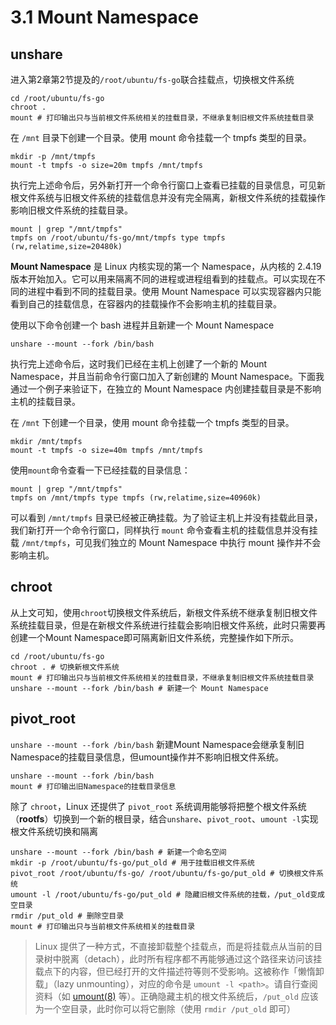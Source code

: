# 3.1 Mount Namespace

## unshare

进入第2章第2节提及的`/root/ubuntu/fs-go`联合挂载点，切换根文件系统

```
cd /root/ubuntu/fs-go
chroot .
mount # 打印输出只与当前根文件系统相关的挂载目录，不继承复制旧根文件系统挂载目录
```

在 `/mnt` 目录下创建一个目录。使用 mount 命令挂载一个 tmpfs 类型的目录。

```
mkdir -p /mnt/tmpfs
mount -t tmpfs -o size=20m tmpfs /mnt/tmpfs
```

执行完上述命令后，另外新打开一个命令行窗口上查看已挂载的目录信息，可见新根文件系统与旧根文件系统的挂载信息并没有完全隔离，新根文件系统的挂载操作影响旧根文件系统的挂载目录。

```
mount | grep "/mnt/tmpfs"
tmpfs on /root/ubuntu/fs-go/mnt/tmpfs type tmpfs (rw,relatime,size=20480k)
```

**Mount Namespace** 是 Linux 内核实现的第一个 Namespace，从内核的 2.4.19 版本开始加入。它可以用来隔离不同的进程或进程组看到的挂载点。可以实现在不同的进程中看到不同的挂载目录。使用 Mount Namespace 可以实现容器内只能看到自己的挂载信息，在容器内的挂载操作不会影响主机的挂载目录。

使用以下命令创建一个 bash 进程并且新建一个 Mount Namespace

```
unshare --mount --fork /bin/bash
```

执行完上述命令后，这时我们已经在主机上创建了一个新的 Mount Namespace，并且当前命令行窗口加入了新创建的 Mount Namespace。下面我通过一个例子来验证下，在独立的 Mount Namespace 内创建挂载目录是不影响主机的挂载目录。

在 `/mnt` 下创建一个目录，使用 mount 命令挂载一个 tmpfs 类型的目录。

```
mkdir /mnt/tmpfs
mount -t tmpfs -o size=40m tmpfs /mnt/tmpfs
```

使用`mount`命令查看一下已经挂载的目录信息：

```
mount | grep "/mnt/tmpfs"
tmpfs on /mnt/tmpfs type tmpfs (rw,relatime,size=40960k)
```

可以看到 `/mnt/tmpfs` 目录已经被正确挂载。为了验证主机上并没有挂载此目录，我们新打开一个命令行窗口，同样执行 `mount` 命令查看主机的挂载信息并没有挂载 `/mnt/tmpfs`，可见我们独立的 Mount Namespace 中执行 mount 操作并不会影响主机。

## chroot

从上文可知，使用`chroot`切换根文件系统后，新根文件系统不继承复制旧根文件系统挂载目录，但是在新根文件系统进行挂载会影响旧根文件系统，此时只需要再创建一个Mount Namespace即可隔离新旧文件系统，完整操作如下所示。

```
cd /root/ubuntu/fs-go
chroot . # 切换新根文件系统
mount # 打印输出只与当前根文件系统相关的挂载目录，不继承复制旧根文件系统挂载目录
unshare --mount --fork /bin/bash # 新建一个 Mount Namespace
```

## pivot_root

`unshare --mount --fork /bin/bash` 新建Mount Namespace会继承复制旧Namespace的挂载目录信息，但umount操作并不影响旧根文件系统。

```shell
unshare --mount --fork /bin/bash
mount # 打印输出旧Namespace的挂载目录信息
```

除了 `chroot`，Linux 还提供了 `pivot_root` 系统调用能够将把整个根文件系统（**rootfs**）切换到一个新的根目录，结合`unshare`、`pivot_root`、`umount -l`实现根文件系统切换和隔离

```
unshare --mount --fork /bin/bash # 新建一个命名空间
mkdir -p /root/ubuntu/fs-go/put_old # 用于挂载旧根文件系统
pivot_root /root/ubuntu/fs-go/ /root/ubuntu/fs-go/put_old # 切换根文件系统
umount -l /root/ubuntu/fs-go/put_old # 隐藏旧根文件系统的挂载，/put_old变成空目录
rmdir /put_old # 删除空目录
mount # 打印输出只与当前根文件系统相关的挂载目录
```

>Linux 提供了一种方式，不直接卸载整个挂载点，而是将挂载点从当前的目录树中脱离（detach），此时所有程序都不再能够通过这个路径来访问该挂载点下的内容，但已经打开的文件描述符等则不受影响。这被称作「懒惰卸载」（lazy unmounting），对应的命令是 `umount -l <path>`。请自行查阅资料（如 [umount(8)](http://man7.org/linux/man-pages/man8/syscall.8.html) 等）。正确隐藏主机的根文件系统后，`/put_old` 应该为一个空目录，此时你可以将它删除（使用 `rmdir /put_old` 即可）
